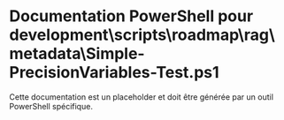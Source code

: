 # Documentation PowerShell pour development\scripts\roadmap\rag\metadata\Simple-PrecisionVariables-Test.ps1

Cette documentation est un placeholder et doit être générée par un outil PowerShell spécifique.
